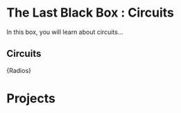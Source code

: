 # The Last Black Box : Circuits
In this box, you will learn about circuits...

## Circuits
{Radios}

# Projects
